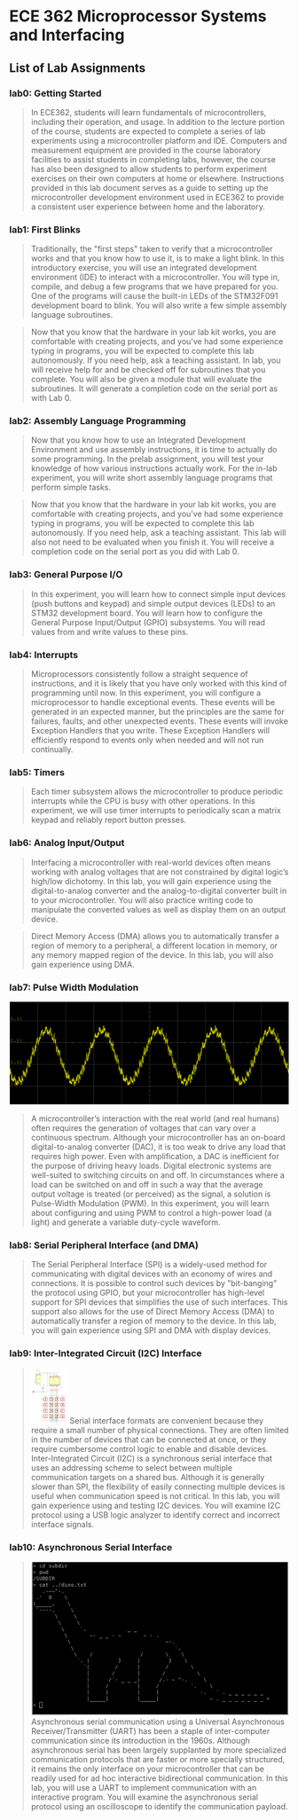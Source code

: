 # ECE 362 Microprocessor Systems and Interfacing
## List of Lab Assignments
### lab0: Getting Started
>In ECE362, students will learn fundamentals of microcontrollers, including their operation, and usage. In addition to the lecture portion of the course, students are expected to complete a series of lab experiments using a microcontroller platform and IDE. Computers and measurement equipment are provided in the course laboratory facilities to assist students in completing labs, however, the course has also been designed to allow students to perform experiment exercises on their own computers at home or elsewhere. Instructions provided in this lab document serves as a guide to setting up the microcontroller development environment used in ECE362 to provide a consistent user experience between home and the laboratory.   

### lab1: First Blinks
>Traditionally, the "first steps" taken to verify that a microcontroller works and that you know how to use it, is to make a light blink. In this introductory exercise, you will use an integrated development environment (IDE) to interact with a microcontroller. You will type in, compile, and debug a few programs that we have prepared for you. One of the programs will cause the built-in LEDs of the STM32F091 development board to blink. You will also write a few simple assembly language subroutines.  

>Now that you know that the hardware in your lab kit works, you are comfortable with creating projects, and you've had some experience typing in programs, you will be expected to complete this lab autonomously. If you need help, ask a teaching assistant. In lab, you will receive help for and be checked off for subroutines that you complete. You will also be given a module that will evaluate the subroutines. It will generate a completion code on the serial port as with Lab 0.

### lab2: Assembly Language Programming
>Now that you know how to use an Integrated Development Environment and use assembly instructions, it is time to actually do some programming. In the prelab assignment, you will test your knowledge of how various instructions actually work. For the in-lab experiment, you will write short assembly language programs that perform simple tasks.

>Now that you know that the hardware in your lab kit works, you are comfortable with creating projects, and you've had some experience typing in programs, you will be expected to complete this lab autonomously. If you need help, ask a teaching assistant. This lab will also not need to be evaluated when you finish it. You will receive a completion code on the serial port as you did with Lab 0.

### lab3: General Purpose I/O
>In this experiment, you will learn how to connect simple input devices (push buttons and keypad) and simple output devices (LEDs) to an STM32 development board. You will learn how to configure the General Purpose Input/Output (GPIO) subsystems. You will read values from and write values to these pins.

### lab4: Interrupts
>Microprocessors consistently follow a straight sequence of instructions, and it is likely that you have only worked with this kind of programming until now. In this experiment, you will configure a microprocessor to handle exceptional events. These events will be generated in an expected manner, but the principles are the same for failures, faults, and other unexpected events. These events will invoke Exception Handlers that you write. These Exception Handlers will efficiently respond to events only when needed and will not run continually.

### lab5: Timers
>Each timer subsystem allows the microcontroller to produce periodic interrupts while the CPU is busy with other operations. In this experiment, we will use timer interrupts to periodically scan a matrix keypad and reliably report button presses.  

### lab6: Analog Input/Output
>Interfacing a microcontroller with real-world devices often means working with analog voltages that are not constrained by digital logic’s high/low dichotomy. In this lab, you will gain experience using the digital-to-analog converter and the analog-to-digital converter built in to your microcontroller. You will also practice writing code to manipulate the converted values as well as display them on an output device.

>Direct Memory Access (DMA) allows you to automatically transfer a region of memory to a peripheral, a different location in memory, or any memory mapped region of the device. In this lab, you will also gain experience using DMA.  

### lab7: Pulse Width Modulation
![intro](lab07/images/intro.png)
>A microcontroller’s interaction with the real world (and real humans) often requires the generation of voltages that can vary over a continuous spectrum. Although your microcontroller has an on-board digital-to-analog converter (DAC), it is too weak to drive any load that requires high power. Even with amplification, a DAC is inefficient for the purpose of driving heavy loads. Digital electronic systems are well-suited to switching circuits on and off. In circumstances where a load can be switched on and off in such a way that the average output voltage is treated (or perceived) as the signal, a solution is Pulse-Width Modulation (PWM). In this experiment, you will learn about configuring and using PWM to control a high-power load (a light) and generate a variable duty-cycle waveform.

### lab8: Serial Peripheral Interface (and DMA)     
> The Serial Peripheral Interface (SPI) is a widely-used method for communicating with digital devices with an economy of wires and connections. It is possible to control such devices by "bit-banging" the protocol using GPIO, but your microcontroller has high-level support for SPI devices that simplifies the use of such interfaces. This support also allows for the use of Direct Memory Access (DMA) to automatically transfer a region of memory to the device. In this lab, you will gain experience using SPI and DMA with display devices.

### lab9: Inter-Integrated Circuit (I2C) Interface
> <img src="https://github.com/codery12321/ece362/blob/744f41cc56ad9f871f6f235a81f383a68a9740be/labs/lab09/images/intro.png" height="100"> Serial interface formats are convenient because they require a small number of physical connections. They are often limited in the number of devices that can be connected at once, or they require cumbersome control logic to enable and disable devices. Inter-Integrated Circuit (I2C) is a synchronous serial interface that uses an addressing scheme to select between multiple communication targets on a shared bus. Although it is generally slower than SPI, the flexibility of easily connecting multiple devices is useful when communication speed is not critical. In this lab, you will gain experience using and testing I2C devices. You will examine I2C protocol using a USB logic analyzer to identify correct and incorrect interface signals.
### lab10: Asynchronous Serial Interface
> <img src="https://github.com/codery12321/ece362/blob/de37f3771e1833f133821f11c1c268c356113c3f/labs/lab10/images/intro.png"> Asynchronous serial communication using a Universal Asynchronous Receiver/Transmitter (UART) has been a staple of inter-computer communication since its introduction in the 1960s. Although asynchronous serial has been largely supplanted by more specialized communication protocols that are faster or more specially structured, it remains the only interface on your microcontroller that can be readily used for ad hoc interactive bidirectional communication. In this lab, you will use a UART to implement communication with an interactive program. You will examine the asynchronous serial protocol using an oscilloscope to identify the communication payload.
